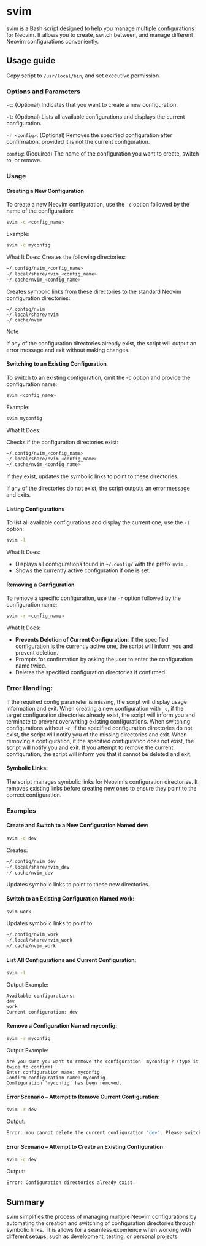 # svim
svim is a Bash script designed to help you manage multiple configurations for Neovim. It allows you to create, switch between, and manage different Neovim configurations conveniently.

## Usage guide
Copy script to `/usr/local/bin`, and set executive permission

### Options and Parameters
`-c`: (Optional) Indicates that you want to create a new configuration.

`-l`: (Optional) Lists all available configurations and displays the current configuration.

`-r <config>`: (Optional) Removes the specified configuration after confirmation, provided it is not the current configuration.

`config`: (Required) The name of the configuration you want to create, switch to, or remove.

### Usage

#### Creating a New Configuration

To create a new Neovim configuration, use the `-c` option followed by the name of the configuration:

```bash
svim -c <config_name>
```
Example:

```bash
svim -c myconfig
```

What It Does:
Creates the following directories:
```bash
~/.config/nvim_<config_name>
~/.local/share/nvim_<config_name>
~/.cache/nvim_<config_name>
```
Creates symbolic links from these directories to the standard Neovim configuration directories:
```
~/.config/nvim
~/.local/share/nvim
~/.cache/nvim
```
>[!NOTE]
>If any of the configuration directories already exist, the script will output an error message and exit without making changes.

#### Switching to an Existing Configuration

To switch to an existing configuration, omit the -c option and provide the configuration name:

```bash
svim <config_name>
```
Example:

```bash
svim myconfig
```
What It Does:

Checks if the configuration directories exist:
```bash
~/.config/nvim_<config_name>
~/.local/share/nvim_<config_name>
~/.cache/nvim_<config_name>
```
If they exist, updates the symbolic links to point to these directories.

If any of the directories do not exist, the script outputs an error message and exits.

#### Listing Configurations

To list all available configurations and display the current one, use the `-l` option:

```bash
svim -l
```

What It Does:
- Displays all configurations found in `~/.config/` with the prefix `nvim_`.
- Shows the currently active configuration if one is set.

#### Removing a Configuration

To remove a specific configuration, use the `-r` option followed by the configuration name:

```bash
svim -r <config_name>
```

What It Does:
- **Prevents Deletion of Current Configuration**: If the specified configuration is the currently active one, the script will inform you and prevent deletion.
- Prompts for confirmation by asking the user to enter the configuration name twice.
- Deletes the specified configuration directories if confirmed.

### Error Handling:

If the required config parameter is missing, the script will display usage information and exit.
When creating a new configuration with `-c`, if the target configuration directories already exist, the script will inform you and terminate to prevent overwriting existing configurations.
When switching configurations without `-c`, if the specified configuration directories do not exist, the script will notify you of the missing directories and exit.
When removing a configuration, if the specified configuration does not exist, the script will notify you and exit.
If you attempt to remove the current configuration, the script will inform you that it cannot be deleted and exit.

#### Symbolic Links:

The script manages symbolic links for Neovim's configuration directories. It removes existing links before creating new ones to ensure they point to the correct configuration.

### Examples

#### Create and Switch to a New Configuration Named dev:

```bash
svim -c dev
```
Creates:
```bash
~/.config/nvim_dev
~/.local/share/nvim_dev
~/.cache/nvim_dev
```
Updates symbolic links to point to these new directories.

#### Switch to an Existing Configuration Named work:

```bash
svim work
```
Updates symbolic links to point to:
```bash
~/.config/nvim_work
~/.local/share/nvim_work
~/.cache/nvim_work
```

#### List All Configurations and Current Configuration:

```bash
svim -l
```

Output Example:
```
Available configurations:
dev
work
Current configuration: dev
```

#### Remove a Configuration Named myconfig:

```bash
svim -r myconfig
```

Output Example:
```
Are you sure you want to remove the configuration 'myconfig'? (type it twice to confirm)
Enter configuration name: myconfig
Confirm configuration name: myconfig
Configuration 'myconfig' has been removed.
```

#### Error Scenario – Attempt to Remove Current Configuration:

```bash
svim -r dev
```
Output:

```bash
Error: You cannot delete the current configuration 'dev'. Please switch to another configuration first.
```

#### Error Scenario – Attempt to Create an Existing Configuration:

```bash
svim -c dev
```
Output:

```bash
Error: Configuration directories already exist.
```

## Summary
svim simplifies the process of managing multiple Neovim configurations by automating the creation and switching of configuration directories through symbolic links. This allows for a seamless experience when working with different setups, such as development, testing, or personal projects.
